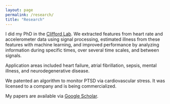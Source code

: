 ```yaml
---
layout: page
permalink: /research/
title: "Research"
---
```


I did my PhD in the [Clifford Lab](http://gdclifford.info). We extracted features from heart rate and accelerometer data using signal processing, estimated illness from these features with machine learning, and improved performance by analyzing information during specific times, over several time scales, and between signals.

Application areas included heart failure, atrial fibrillation, sepsis, mental illness, and neurodegenerative disease.

We patented an algorithm to monitor PTSD via cardiovascular stress. It was licensed to a company and is being commercialized.

My papers are available via [Google Scholar](https://scholar.google.com/citations?hl=en&user=APy8nq4AAAAJ&view_op=list_works&sortby=pubdate).

